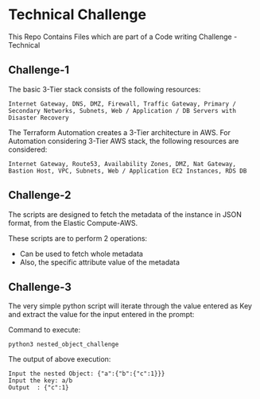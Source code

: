 # Technical Challenge
This Repo Contains Files which are part of a Code writing Challenge - Technical

## Challenge-1

The basic 3-Tier stack consists of the following resources:
```
Internet Gateway, DNS, DMZ, Firewall, Traffic Gateway, Primary / Secondary Networks, Subnets, Web / Application / DB Servers with Disaster Recovery
```

The Terraform Automation creates a 3-Tier architecture in AWS. 
For Automation considering 3-Tier AWS stack, the following resources are considered:
```
Internet Gateway, Route53, Availability Zones, DMZ, Nat Gateway, Bastion Host, VPC, Subnets, Web / Application EC2 Instances, RDS DB
```


## Challenge-2
The scripts are designed to fetch the metadata of the instance in JSON format, from the Elastic Compute-AWS.

These scripts are to perform 2 operations:
  - Can be used to fetch whole metadata
  - Also, the specific attribute value of the metadata


## Challenge-3
The very simple python script will iterate through the value entered as Key and extract the value for the input entered in the prompt:

Command to execute:

````
python3 nested_object_challenge
````

The output of above execution:
````
Input the nested Object: {"a":{"b":{"c":1}}}
Input the key: a/b
Output  : {"c":1}
````

